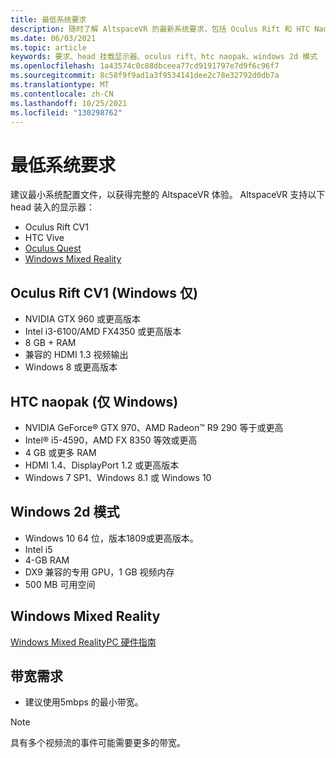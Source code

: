 ```yaml
---
title: 最低系统要求
description: 随时了解 AltspaceVR 的最新系统要求，包括 Oculus Rift 和 HTC Naopak 设备上的最新系统要求。
ms.date: 06/03/2021
ms.topic: article
keywords: 要求、head 挂载显示器、oculus rift、htc naopak、windows 2d 模式
ms.openlocfilehash: 1a43574c0c88dbceea77cd9191797e7d9f6c96f7
ms.sourcegitcommit: 8c58f9f9ad1a3f9534141dee2c78e32792d0db7a
ms.translationtype: MT
ms.contentlocale: zh-CN
ms.lasthandoff: 10/25/2021
ms.locfileid: "130298762"
---
```

# <a name="minimum-system-requirements"></a>最低系统要求

建议最小系统配置文件，以获得完整的 AltspaceVR 体验。 AltspaceVR 支持以下 head 装入的显示器：

* Oculus Rift CV1
* HTC Vive
* [Oculus Quest](oculus-installation.md)
* [Windows Mixed Reality](wmr-installation.md)

## <a name="oculus-rift-cv1-windows-only"></a>Oculus Rift CV1 (Windows 仅) 

* NVIDIA GTX 960 或更高版本 
* Intel i3-6100/AMD FX4350 或更高版本 
* 8 GB + RAM 
* 兼容的 HDMI 1.3 视频输出 
* Windows 8 或更高版本 

## <a name="htc-vive-windows-only"></a>HTC naopak (仅 Windows) 

* NVIDIA GeForce® GTX 970、AMD Radeon™ R9 290 等于或更高
* Intel® i5-4590，AMD FX 8350 等效或更高   
* 4 GB 或更多 RAM
* HDMI 1.4、DisplayPort 1.2 或更高版本
* Windows 7 SP1、Windows 8.1 或 Windows 10

## <a name="windows-2d-mode"></a>Windows 2d 模式

* Windows 10 64 位，版本1809或更高版本。
* Intel i5
* 4-GB RAM
* DX9 兼容的专用 GPU，1 GB 视频内存
* 500 MB 可用空间 

## <a name="windows-mixed-reality"></a>Windows Mixed Reality

[Windows Mixed RealityPC 硬件指南](https://docs.microsoft.com/windows/mixed-reality/enthusiast-guide/windows-mixed-reality-minimum-pc-hardware-compatibility-guidelines)

## <a name="bandwidth-requirements"></a>带宽需求

* 建议使用5mbps 的最小带宽。

> [!NOTE]
> 具有多个视频流的事件可能需要更多的带宽。

<!-- test1 101921 -->